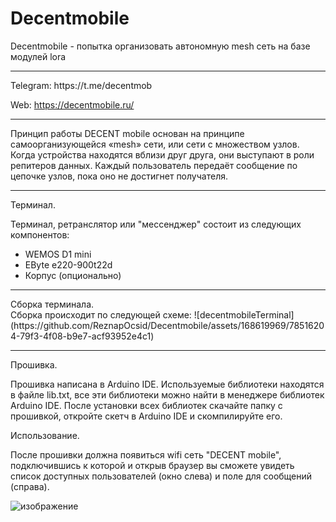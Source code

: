 # Decentmobile
Decentmobile - попытка организовать автономную mesh сеть на базе модулей lora
<hr>
Telegram: https://t.me/decentmob

Web: https://decentmobile.ru/

<hr>

Принцип работы DECENT mobile основан на принципе самоорганизующейся «mesh» сети, или сети с множеством узлов. Когда устройства находятся вблизи друг друга, они выступают в роли репитеров данных. Каждый пользователь передаёт сообщение по цепочке узлов, пока оно не достигнет получателя. 

<hr>
Терминал.


Терминал, ретранслятор или "мессенджер" состоит из следующих компонентов:
* WEMOS D1 mini
* EByte e220-900t22d
* Корпус (опционально)

<hr>
Сборка терминала.
<br>
Сборка происходит по следующей схеме:
![decentmobileTerminal](https://github.com/ReznapOcsid/Decentmobile/assets/168619969/78516204-79f3-4f08-b9e7-acf93952e4c1)


<hr>
Прошивка.



Прошивка написана в Arduino IDE.
Используемые библиотеки находятся в файле lib.txt, все эти библиотеки можно найти в менеджере библиотек Arduino IDE.
После установки всех библиотек скачайте папку с прошивкой, откройте скетч в Arduino IDE и скомпилируйте его.



Использование.

После прошивки должна появиться wifi сеть "DECENT mobile", подключившись к которой и открыв браузер вы сможете увидеть список доступных пользователей (окно слева) и поле для сообщений (справа).

![изображение](https://github.com/ReznapOcsid/Decentmobile/assets/168619969/247d5b26-9223-4c3d-945f-1fcff6bb26bf)




